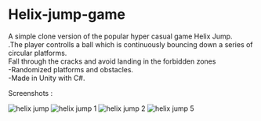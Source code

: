 # Helix-jump-game
A simple clone version of the popular hyper casual game Helix Jump. <br />
.The player controlls a ball which is continuously bouncing  down a series of circular platforms. <br />
Fall through the cracks and avoid landing in the forbidden zones<br />
-Randomized platforms and obstacles. <br />
-Made in Unity with C#. <br />

Screenshots : 

![helix jump](https://user-images.githubusercontent.com/44425375/189395369-71e7d94b-8d7a-4eb0-901e-486913b5de5c.png)
![helix jump 1](https://user-images.githubusercontent.com/44425375/189395392-edc44acf-984b-4e4e-a8b7-c51b9f88a0fc.png)
![helix jump 2](https://user-images.githubusercontent.com/44425375/189395407-c1dfc2db-e6e4-4981-83df-e15e4804fab5.png)
![helix jump 5](https://user-images.githubusercontent.com/44425375/189395430-485b68b5-ab18-4c6c-b2e5-ff08e5be5b62.png)
